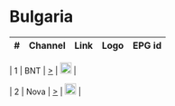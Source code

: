<h1>Bulgaria</h1>

| #   | Channel        | Link  | Logo | EPG id |
|:---:|:--------------:|:-----:|:----:|:------:|

| 1   | BNT | [>](https://ymkaya.xyz:48234/tv/bnt1/playlist.m3u8?) | <img height="20" src="https://i.imgur.com/BjRTbrU.png"/> |

| 2   | Nova | [>](https://ymkaya.xyz:48234/tv/novatv/playlist.m3u8?) | <img height="20" src="https://i.imgur.com/BjRTbrU.png"/> |